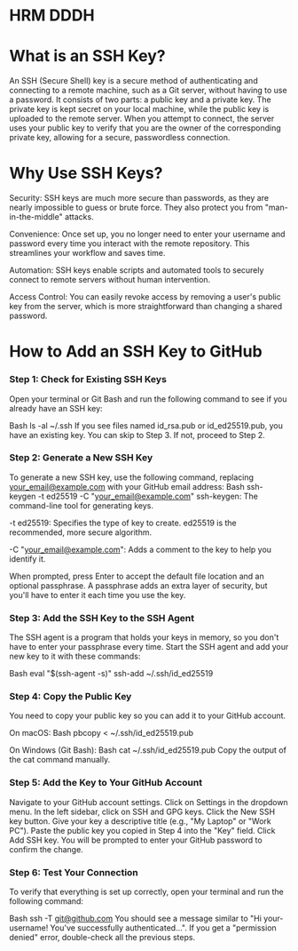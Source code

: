# HRM DDDH

# What is an SSH Key?
An SSH (Secure Shell) key is a secure method of authenticating and connecting to a remote machine, such as a Git server, without having to use a password. It consists of two parts: a public key and a private key. The private key is kept secret on your local machine, while the public key is uploaded to the remote server. When you attempt to connect, the server uses your public key to verify that you are the owner of the corresponding private key, allowing for a secure, passwordless connection.


# Why Use SSH Keys?
Security: SSH keys are much more secure than passwords, as they are nearly impossible to guess or brute force. They also protect you from "man-in-the-middle" attacks.

Convenience: Once set up, you no longer need to enter your username and password every time you interact with the remote repository. This streamlines your workflow and saves time.

Automation: SSH keys enable scripts and automated tools to securely connect to remote servers without human intervention.

Access Control: You can easily revoke access by removing a user's public key from the server, which is more straightforward than changing a shared password.

# How to Add an SSH Key to GitHub
### Step 1: Check for Existing SSH Keys
Open your terminal or Git Bash and run the following command to see if you already have an SSH key:

Bash
ls -al ~/.ssh
If you see files named id_rsa.pub or id_ed25519.pub, you have an existing key. You can skip to Step 3. If not, proceed to Step 2.

### Step 2: Generate a New SSH Key
To generate a new SSH key, use the following command, replacing your_email@example.com with your GitHub email address:
Bash
ssh-keygen -t ed25519 -C "your_email@example.com"
ssh-keygen: The command-line tool for generating keys.

-t ed25519: Specifies the type of key to create. ed25519 is the recommended, more secure algorithm.

-C "your_email@example.com": Adds a comment to the key to help you identify it.

When prompted, press Enter to accept the default file location and an optional passphrase. A passphrase adds an extra layer of security, but you'll have to enter it each time you use the key.

### Step 3: Add the SSH Key to the SSH Agent
The SSH agent is a program that holds your keys in memory, so you don't have to enter your passphrase every time. Start the SSH agent and add your new key to it with these commands:

Bash
eval "$(ssh-agent -s)"
ssh-add ~/.ssh/id_ed25519
### Step 4: Copy the Public Key
You need to copy your public key so you can add it to your GitHub account.

On macOS:
Bash
pbcopy < ~/.ssh/id_ed25519.pub

On Windows (Git Bash):
Bash
cat ~/.ssh/id_ed25519.pub
Copy the output of the cat command manually.

### Step 5: Add the Key to Your GitHub Account
Navigate to your GitHub account settings.
Click on Settings in the dropdown menu.
In the left sidebar, click on SSH and GPG keys.
Click the New SSH key button.
Give your key a descriptive title (e.g., "My Laptop" or "Work PC").
Paste the public key you copied in Step 4 into the "Key" field.
Click Add SSH key.
You will be prompted to enter your GitHub password to confirm the change.

### Step 6: Test Your Connection
To verify that everything is set up correctly, open your terminal and run the following command:

Bash
ssh -T git@github.com
You should see a message similar to "Hi your-username! You've successfully authenticated...". If you get a "permission denied" error, double-check all the previous steps.
